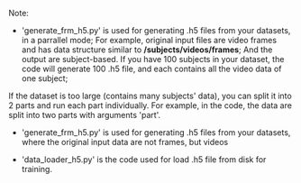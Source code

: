 Note:
- 'generate_frm_h5.py' is used for generating .h5 files from your datasets, in a parrallel mode;
For example, original input files are video frames and has data structure similar to **/subjects/videos/frames**;
And the output are subject-based. If you have 100 subjects in your dataset, the code will generate 100 .h5 file, and each contains all the video data of one subject;

If the dataset is too large (contains many subjects' data), you can split it into 2 parts and run each part individually. For example, in the code, the data are split into two parts with arguments 'part'.

- 'generate_frm_h5.py' is used for generating .h5 files from your datasets, where the original input data are not frames, but videos

- 'data_loader_h5.py' is the code used for load .h5 file from disk for training.
